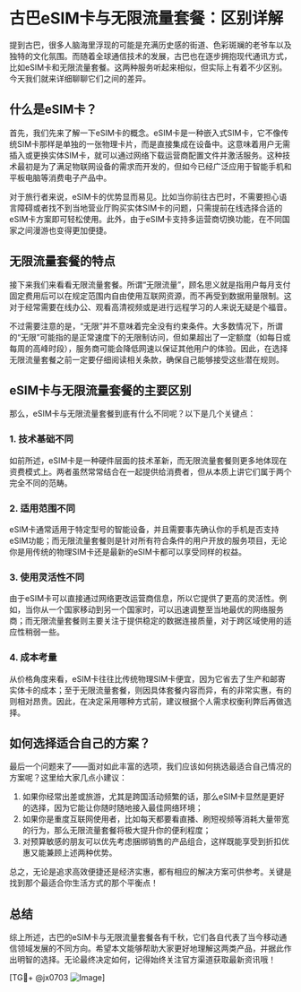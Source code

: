# 古巴eSIM卡与无限流量套餐：区别详解

提到古巴，很多人脑海里浮现的可能是充满历史感的街道、色彩斑斓的老爷车以及独特的文化氛围。而随着全球通信技术的发展，古巴也在逐步拥抱现代通讯方式，比如eSIM卡和无限流量套餐。这两种服务听起来相似，但实际上有着不少区别。今天我们就来详细聊聊它们之间的差异。

## 什么是eSIM卡？

首先，我们先来了解一下eSIM卡的概念。eSIM卡是一种嵌入式SIM卡，它不像传统SIM卡那样是单独的一张物理卡片，而是直接集成在设备中。这意味着用户无需插入或更换实体SIM卡，就可以通过网络下载运营商配置文件并激活服务。这种技术最初是为了满足物联网设备的需求而开发的，但如今已经广泛应用于智能手机和平板电脑等消费电子产品中。

对于旅行者来说，eSIM卡的优势显而易见。比如当你前往古巴时，不需要担心语言障碍或者找不到当地营业厅购买实体SIM卡的问题，只需提前在线选择合适的eSIM卡方案即可轻松使用。此外，由于eSIM卡支持多运营商切换功能，在不同国家之间漫游也变得更加便捷。

## 无限流量套餐的特点

接下来我们来看看无限流量套餐。所谓“无限流量”，顾名思义就是指用户每月支付固定费用后可以在规定范围内自由使用互联网资源，而不再受到数据用量限制。这对于经常需要在线办公、观看高清视频或是进行远程学习的人来说无疑是个福音。

不过需要注意的是，“无限”并不意味着完全没有约束条件。大多数情况下，所谓的“无限”可能指的是正常速度下的无限制访问，但如果超出了一定额度（如每日或每周的高峰时段），服务商可能会降低网速以保证其他用户的体验。因此，在选择无限流量套餐之前一定要仔细阅读相关条款，确保自己能够接受这些潜在规则。

## eSIM卡与无限流量套餐的主要区别

那么，eSIM卡与无限流量套餐到底有什么不同呢？以下是几个关键点：

### 1. 技术基础不同
如前所述，eSIM卡是一种硬件层面的技术革新，而无限流量套餐则更多地体现在资费模式上。两者虽然常常结合在一起提供给消费者，但从本质上讲它们属于两个完全不同的范畴。

### 2. 适用范围不同
eSIM卡通常适用于特定型号的智能设备，并且需要事先确认你的手机是否支持eSIM功能；而无限流量套餐则是针对所有符合条件的用户开放的服务项目，无论你是用传统的物理SIM卡还是最新的eSIM卡都可以享受同样的权益。

### 3. 使用灵活性不同
由于eSIM卡可以直接通过网络更改运营商信息，所以它提供了更高的灵活性。例如，当你从一个国家移动到另一个国家时，可以迅速调整至当地最优的网络服务商；而无限流量套餐则主要关注于提供稳定的数据连接质量，对于跨区域使用的适应性稍弱一些。

### 4. 成本考量
从价格角度来看，eSIM卡往往比传统物理SIM卡便宜，因为它省去了生产和邮寄实体卡的成本；至于无限流量套餐，则因具体套餐内容而异，有的非常实惠，有的则相对昂贵。因此，在决定采用哪种方式前，建议根据个人需求权衡利弊后再做选择。

## 如何选择适合自己的方案？

最后一个问题来了——面对如此丰富的选项，我们应该如何挑选最适合自己情况的方案呢？这里给大家几点小建议：

1. 如果你经常出差或旅游，尤其是跨国活动频繁的话，那么eSIM卡显然是更好的选择，因为它能让你随时随地接入最佳网络环境；
2. 如果你是重度互联网使用者，比如每天都要看直播、刷短视频等消耗大量带宽的行为，那么无限流量套餐将极大提升你的便利程度；
3. 对预算敏感的朋友可以优先考虑捆绑销售的产品组合，这样既能享受到折扣优惠又能兼顾上述两种优势。

总之，无论是追求高效便捷还是经济实惠，都有相应的解决方案可供参考。关键是找到那个最适合你生活方式的那个平衡点！

## 总结

综上所述，古巴的eSIM卡与无限流量套餐各有千秋，它们各自代表了当今移动通信领域发展的不同方向。希望本文能够帮助大家更好地理解这两类产品，并据此作出明智的选择。无论最终决定如何，记得始终关注官方渠道获取最新资讯哦！

[TG💪+ @jx0703 ![Image](https://github.com/user-attachments/assets/dbca1d08-cadb-493c-b0ec-ad6f7a83f270)]